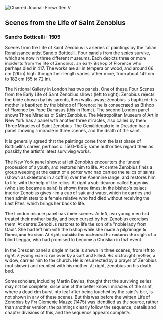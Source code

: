 <div class="artwork-of-the-day">
  <div class="container">
    <div class="img-wrapper">
      <img
        src="https://uploads4.wikiart.org/images/sandro-botticelli/serie-von-vier-gemälden-zum-leben-des-hl-zenobius-von-florenz-1505(1).jpg!Large.jpg"
        alt="Charred Journal: Firewritten V" />
    </div>
    <div class="artwork-detail">
      <div class="artwork-origin"> 
        <h2 class="artwork-name">Scenes from the Life of Saint Zenobius</h2>
        <h3 class="artist">
          Sandro Botticelli
                    ·  1505
        </h3>
      </div>
      <p class="description">
        <span class="artwork-description-text ng-binding" ng-bind-html="viewModel.ArtworkOfTheDay.Description | unsafe">Scenes from the Life of Saint Zenobius is a series of paintings by the Italian Renaissance artist <a target="_blank" href="/en/sandro-botticelli">Sandro Botticelli</a>. Four panels from the series survive, which are now in three different museums. Each depicts three or more incidents from the life of Zenobius, an early Bishop of Florence who perhaps died in 417. The works are all in tempera on wood, and around 66 cm (26 in) high, though their length varies rather more, from about 149 cm to 182 cm (55 to 72 in).
<br>
<br>The National Gallery in London has two panels. One of these, Four Scenes from the Early Life of Saint Zenobius shows (left to right): Zenobius rejects the bride chosen by his parents, then walks away; Zenobius is baptized; his mother is baptized by the bishop of Florence; he is consecrated as Bishop of Florence by Pope Damasus (this in Rome). The second London panel shows Three Miracles of Saint Zenobius. The Metropolitan Museum of Art in New York has a panel with another three miracles, also called by them Three Miracles of Saint Zenobius. The Gemäldegalerie in Dresden has a panel showing a miracle in three scenes, and the death of the saint.
<br>
<br>It is generally agreed that the paintings come from the last phase of Botticelli's career, perhaps c. 1500–1505; some authorities regard them as possibly the artist's latest surviving works.
<br>
<br>The New York panel shows: at left Zenobius encounters the funeral procession of a youth, and restores him to life. At centre Zenobius finds a group weeping at the death of a porter who had carried the relics of saints (shown as skeletons in a coffin) over the Apennine range, and restores him to life, with the help of the relics. At right a sub-deacon called Eugenius (who also became a saint) is shown three times: in the bishop's palace interior Zenobius gives him a cup of salt and water, which he carries and then administers to a female relative who had died without receiving the Last Rites, which brings her back to life.
<br>
<br>The London miracle panel has three scenes. At left, two young men had treated their mother badly, and been cursed by her. Zenobius exorcises them. At centre: Zenobius restores to life the son of a "noble lady from Gaul". She had left him with the bishop while she made a pilgrimage to Rome, and he died. At right, outside the cathedral he restores the sight of a blind beggar, who had promised to become a Christian in that event.
<br>
<br>In the Dresden panel a single miracle is shown in three scenes, from left to right. A young man is run over by a cart and killed. His distraught mother, a widow, carries him to the church. He is resurrected by a prayer of Zenobius (not shown) and reunited with his mother. At right, Zenobius on his death bed.
<br>
<br>Some scholars, including Martin Davies, thought that the surviving series may not be complete, since one of the better known miracles of the saint, where a dead elm burst into leaf after being touched by the saint's bier, is not shown in any of these scenes. But this was before the written Life of Zenobius by Fra Clemente Mazzo (1475) was identified as the source, rather than another version; the paintings clearly follow the sequence, details and chapter divisions of this, and the sequence appears complete.</span>
                        <div class="text-shadow-container" ng-show="showShadow" style=""></div>
      </p>
    </div>
  </div>

</div>
